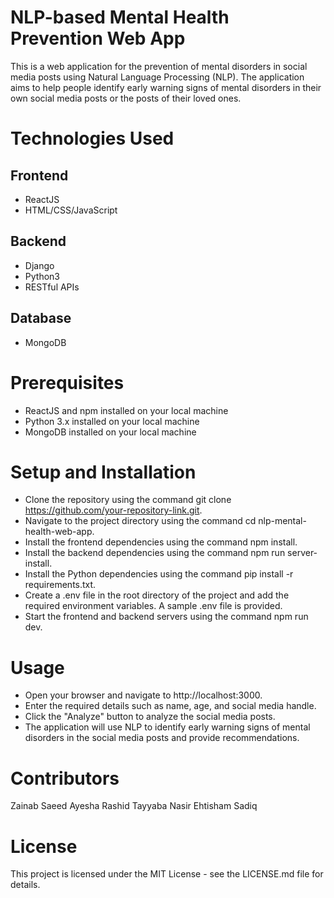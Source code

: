 # NLP-based Mental Health Prevention Web App
This is a web application for the prevention of mental disorders in social media posts using Natural Language Processing (NLP). The application aims to help people identify early warning signs of mental disorders in their own social media posts or the posts of their loved ones.

# Technologies Used
## Frontend
- ReactJS
- HTML/CSS/JavaScript

## Backend
- Django
- Python3
- RESTful APIs

## Database
- MongoDB

# Prerequisites
- ReactJS and npm installed on your local machine
- Python 3.x installed on your local machine
- MongoDB installed on your local machine

# Setup and Installation
- Clone the repository using the command git clone https://github.com/your-repository-link.git.
- Navigate to the project directory using the command cd nlp-mental-health-web-app.
- Install the frontend dependencies using the command npm install.
- Install the backend dependencies using the command npm run server-install.
- Install the Python dependencies using the command pip install -r requirements.txt.
- Create a .env file in the root directory of the project and add the required environment variables. A sample .env file is provided.
- Start the frontend and backend servers using the command npm run dev.

# Usage
- Open your browser and navigate to http://localhost:3000.
- Enter the required details such as name, age, and social media handle.
- Click the "Analyze" button to analyze the social media posts.
- The application will use NLP to identify early warning signs of mental disorders in the social media posts and provide recommendations.

# Contributors
Zainab Saeed
Ayesha Rashid
Tayyaba Nasir
Ehtisham Sadiq

# License
This project is licensed under the MIT License - see the LICENSE.md file for details.

